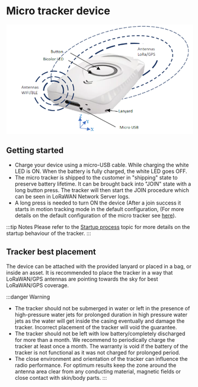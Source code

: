 # Micro tracker device

![](./images/image015.png)

## Getting started

-   Charge your device using a micro-USB cable. While charging the white LED is ON. When the battery is fully charged, the white LED goes OFF.
-   The micro tracker is shipped to the customer in "shipping" state to preserve battery lifetime. It can be brought back into "JOIN" state with a long button press. The tracker will then start the JOIN procedure which can be seen in LoRaWAN Network Server logs.
-   A long press is needed to turn ON the device (After a join success it starts in motion tracking mode in the default configuration, (For more details on the default configuration of the micro tracker see [here](../../default-config-delivered-ms/)).


:::tip Notes
Please refer to the [Startup process](../../functioning/startup-process/) topic for more details on the startup behaviour of the tracker.
:::

## Tracker best placement

The device can be attached with the provided lanyard or placed in a bag, or inside an asset. It is recommended to place the tracker in a way that LoRaWAN/GPS antennas are pointing towards the sky for best LoRaWAN/GPS coverage.

:::danger Warning
- The tracker should not be submerged in water or left in the presence of high-pressure water jets for prolonged duration in high pressure water jets as the water will get inside the casing eventually and damage the tracker. Incorrect placement of the tracker will void the guarantee.
- The tracker should not be left with low battery/completely discharged for more than a month. We recommend to periodically charge the tracker at least once a month. The warranty is void if the battery of the tracker is not functional as it was not charged for prolonged period.
- The close environment and orientation of the tracker can influence the radio performance. For optimum results keep the zone around the antenna area clear from any conducting material, magnetic fields or close contact with skin/body parts.
:::